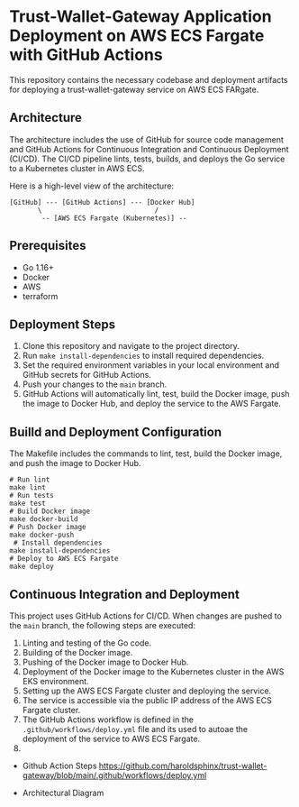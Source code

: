 # Trust-Wallet-Gateway Application Deployment on AWS ECS Fargate with GitHub Actions

This repository contains the necessary codebase and deployment artifacts for deploying a trust-wallet-gateway service on AWS ECS FARgate.

## Architecture

The architecture includes the use of GitHub for source code management and GitHub Actions for Continuous Integration and Continuous Deployment (CI/CD). The CI/CD pipeline lints, tests, builds, and deploys the Go service to a Kubernetes cluster in AWS ECS. 

Here is a high-level view of the architecture:
```
[GitHub] --- [GitHub Actions] --- [Docker Hub]
       \                            /
        -- [AWS ECS Fargate (Kubernetes)] --  
```


## Prerequisites

- Go 1.16+
- Docker
- AWS 
- terraform

## Deployment Steps

1. Clone this repository and navigate to the project directory.
2. Run `make install-dependencies` to install required dependencies.
3. Set the required environment variables in your local environment and GitHub secrets for GitHub Actions.
4. Push your changes to the `main` branch.
5. GitHub Actions will automatically lint, test, build the Docker image, push the image to Docker Hub, and deploy the service to the AWS Fargate.


## Builld and Deployment Configuration

The Makefile includes the commands to lint, test, build the Docker image, and push the image to Docker Hub. 

```shell
# Run lint
make lint 
# Run tests
make test 
# Build Docker image
make docker-build 
# Push Docker image
make docker-push 
 # Install dependencies
make install-dependencies
# Deploy to AWS ECS Fargate
make deploy 
```

## Continuous Integration and Deployment

This project uses GitHub Actions for CI/CD. When changes are pushed to the `main` branch, the following steps are executed:

1. Linting and testing of the Go code.
2. Building of the Docker image.
3. Pushing of the Docker image to Docker Hub.
4. Deployment of the Docker image to the Kubernetes cluster in the AWS EKS environment.
5. Setting up the AWS ECS Fargate cluster and deploying the service.
6. The service is accessible via the public IP address of the AWS ECS Fargate cluster.
7. The GitHub Actions workflow is defined in the `.github/workflows/deploy.yml` file and its used to autoae the deployment of the service to AWS ECS Fargate.
8. 


- Github Action Steps 
https://github.com/haroldsphinx/trust-wallet-gateway/blob/main/.github/workflows/deploy.yml


- Architectural Diagram



